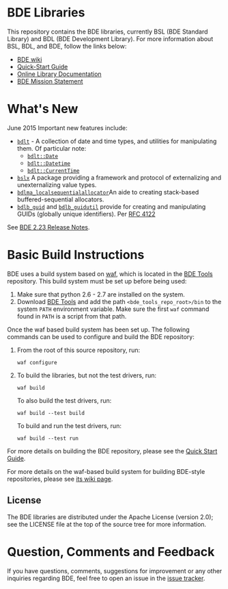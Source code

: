 BDE Libraries
=============

This repository contains the BDE libraries, currently BSL (BDE Standard Library) and BDL (BDE Development Library).  For more information about BSL, BDL, and BDE, follow the links below:

* [BDE wiki](http://github.com/bloomberg/bde/wiki)
* [Quick-Start Guide](http://github.com/bloomberg/bde/wiki/Getting-Started)
* [Online Library Documentation](http://bloomberg.github.com/bde)
* [BDE Mission Statement](http://github.com/bloomberg/bde/wiki/Mission-Statement)

What's New
==========

June 2015
Important new features include:
  * [`bdlt`](https://github.com/bloomberg/bde/tree/master/groups/bdl/bdlt/doc/bdlt.txt) - A collection of date and time types, and utilities for manipulating them.  Of particular note:
      * [`bdlt::Date`](https://github.com/bloomberg/bde/blob/master/groups/bdl/bdlt/bdlt_date.h)
      * [`bdlt::Datetime`](https://github.com/bloomberg/bde/blob/master/groups/bdl/bdlt/bdlt_datetime.h)
      * [`bdlt::CurrentTime`](https://github.com/bloomberg/bde/blob/master/groups/bdl/bdlt/bdlt_currenttime.h)
  * [`bslx`](https://github.com/bloomberg/bde/blob/master/groups/bsl/bslx/doc/bslx.txt) A package providing a framework and protocol of externalizing and unexternalizing value types.
  * [`bdlma_localsequentialallocator`](https://github.com/bloomberg/bde/blob/master/groups/bdl/bdlma/bdlma_localsequentialallocator.h)An aide to creating stack-based buffered-sequential allocators.
  * [`bdlb_guid`](https://github.com/bloomberg/bde/blob/master/groups/bdl/bdlb/bdlb_guid.h) and [`bdlb_guidutil`](https://github.com/bloomberg/bde/blob/master/groups/bdl/bdlb/bdlb_guid.h) provide for creating and manipulating GUIDs (globally unique identifiers).  Per [RFC 4122](https://www.ietf.org/rfc/rfc4122.txt)

See [BDE 2.23 Release Notes](https://github.com/bloomberg/bde/wiki/BDE-2.23-Release-Notes).

Basic Build Instructions
========================

BDE uses a build system based on [waf](https://github.com/waf-project/waf), which is
located in the [BDE Tools](https://github.com/bloomberg/bde-tools/)
repository. This build system must be set up before being used:

1. Make sure that python 2.6 - 2.7 are installed on the system.
2. Download [BDE Tools](https://github.com/bloomberg/bde-tools/) and add the
   path `<bde_tools_repo_root>/bin` to the system `PATH` environment
   variable. Make sure the first `waf` command found in `PATH` is a script from that path.

Once the waf based build system has been set up. The following commands can be
used to configure and build the BDE repository:

1. From the root of this source repository, run:

   ```shell
   waf configure
   ```

2. To build the libraries, but not the test drivers, run:

   ```shell
   waf build
   ```

   To also build the test drivers, run:

   ```shell
   waf build --test build
   ```

   To build and run the test drivers, run:

   ```shell
   waf build --test run
   ```

For more details on building the BDE repository, please see the
[Quick Start Guide](http://github.com/bloomberg/bde/wiki/Getting-Started).

For more details on the waf-based build system for building BDE-style
repositories, please see
[its wiki page](https://github.com/bloomberg/bde-tools/wiki/Waf-Build).

License
-------
The BDE libraries are distributed under the Apache License (version 2.0); see the LICENSE file at the top of the source tree for more information.

Question, Comments and Feedback
===============================
If you have questions, comments, suggestions for improvement or any other inquiries regarding BDE, feel free to open an issue
in the [issue tracker](https://github.com/bloomberg/bde/issues).
